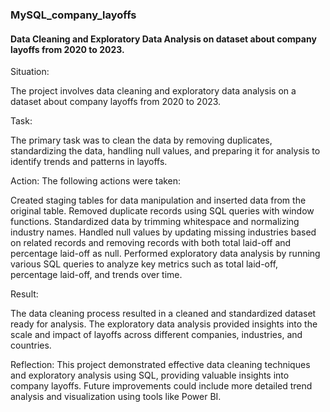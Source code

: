 ### MySQL_company_layoffs

#### Data Cleaning and Exploratory Data Analysis on dataset about company layoffs from 2020 to 2023.

Situation: 

The project involves data cleaning and exploratory data analysis on a dataset about company layoffs from 2020 to 2023.

Task: 

The primary task was to clean the data by removing duplicates, standardizing the data, handling null values, and preparing it for analysis to identify trends and patterns in layoffs.

Action: The following actions were taken:

Created staging tables for data manipulation and inserted data from the original table.
Removed duplicate records using SQL queries with window functions.
Standardized data by trimming whitespace and normalizing industry names.
Handled null values by updating missing industries based on related records and removing records with both total laid-off and percentage laid-off as null.
Performed exploratory data analysis by running various SQL queries to analyze key metrics such as total laid-off, percentage laid-off, and trends over time.

Result:

The data cleaning process resulted in a cleaned and standardized dataset ready for analysis. The exploratory data analysis provided insights into the scale and impact of layoffs across different companies, industries, and countries.

Reflection: This project demonstrated effective data cleaning techniques and exploratory analysis using SQL, providing valuable insights into company layoffs. Future improvements could include more detailed trend analysis and visualization using tools like Power BI.
